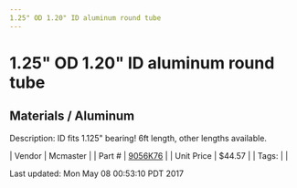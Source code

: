 ```yaml
---
1.25" OD 1.20" ID aluminum round tube
---
```


# 1.25" OD 1.20" ID aluminum round tube
## Materials / Aluminum
Description: 	ID fits 1.125" bearing! 6ft length, other lengths available. 

| Vendor | Mcmaster | 
| Part # | [9056K76](https://www.mcmaster.com/#9056K76) | 
| Unit Price | $44.57 | 
| Tags: |  | 

Last updated: Mon May 08 00:53:10 PDT 2017